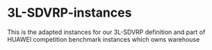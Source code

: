 # 3L-SDVRP-instances
This is the adapted instances for our 3L-SDVRP definition and part of HUAWEI competition benchmark instances which owns warehouse
